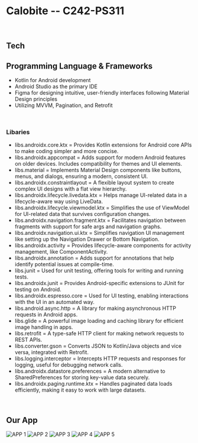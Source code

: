 # Calobite -- C242-PS311 

<br>

## Tech
## Programming Language & Frameworks
- Kotlin for Android development
- Android Studio as the primary IDE
- Figma for designing intuitive, user-friendly interfaces following Material Design principles
- Utilizing MVVM, Pagination, and Retrofit

<br>

### Libaries
- libs.androidx.core.ktx = Provides Kotlin extensions for Android core APIs to make coding simpler and more concise.
- libs.androidx.appcompat = Adds support for modern Android features on older devices. Includes compatibility for themes and UI elements.
- libs.material = Implements Material Design components like buttons, menus, and dialogs, ensuring a modern, consistent UI.
- libs.androidx.constraintlayout = A flexible layout system to create complex UI designs with a flat view hierarchy.
- libs.androidx.lifecycle.livedata.ktx = Helps manage UI-related data in a lifecycle-aware way using LiveData.
- libs.androidx.lifecycle.viewmodel.ktx = Simplifies the use of ViewModel for UI-related data that survives configuration changes.
- libs.androidx.navigation.fragment.ktx = Facilitates navigation between fragments with support for safe args and navigation graphs.
- libs.androidx.navigation.ui.ktx = Simplifies navigation UI management like setting up the Navigation Drawer or Bottom Navigation.
- libs.androidx.activity = Provides lifecycle-aware components for activity management, like ComponentActivity.
- libs.androidx.annotation = Adds support for annotations that help identify potential issues at compile-time.
- libs.junit = Used for unit testing, offering tools for writing and running tests.
- libs.androidx.junit = Provides Android-specific extensions to JUnit for testing on Android.
- libs.androidx.espresso.core = Used for UI testing, enabling interactions with the UI in an automated way.
- libs.android.async.http = A library for making asynchronous HTTP requests in Android apps.
- libs.glide = A powerful image loading and caching library for efficient image handling in apps.
- libs.retrofit = A type-safe HTTP client for making network requests to REST APIs.
- libs.converter.gson = Converts JSON to Kotlin/Java objects and vice versa, integrated with Retrofit.
- libs.logging.interceptor = Intercepts HTTP requests and responses for logging, useful for debugging network calls.
- libs.androidx.datastore.preferences = A modern alternative to SharedPreferences for storing key-value data securely.
- libs.androidx.paging.runtime.ktx = Handles paginated data loads efficiently, making it easy to work with large datasets.

<br>

## Our App
![APP 1](https://github.com/user-attachments/assets/eb4c5402-8d7d-4a5d-b99c-78854991755a) ![APP 2](https://github.com/user-attachments/assets/e2b2f2a1-a08a-46b5-b99c-0d1450860900) ![APP 3](https://github.com/user-attachments/assets/e3e774f8-13ce-404c-8387-3f4d15dbc080) ![APP 4](https://github.com/user-attachments/assets/5e257bbf-b2cb-4913-8ec1-93cbc905b237)  ![APP 5](https://github.com/user-attachments/assets/f3c60e73-6c5c-4fd0-8a5c-a6faef2fd3eb)















